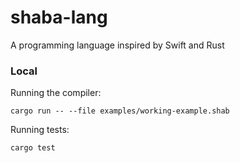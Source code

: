 # shaba-lang
A programming language inspired by Swift and Rust

### Local

Running the compiler:

```
cargo run -- --file examples/working-example.shab
```

Running tests:

```
cargo test
```
